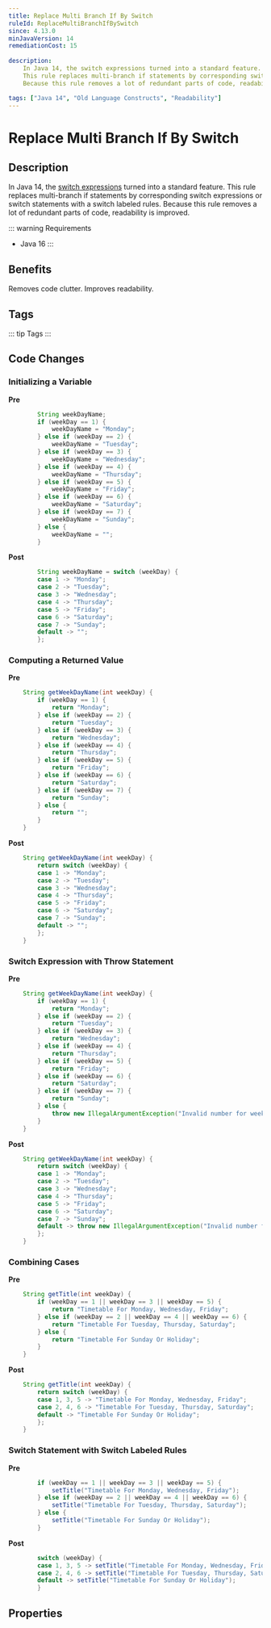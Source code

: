 ```yaml
---
title: Replace Multi Branch If By Switch
ruleId: ReplaceMultiBranchIfBySwitch
since: 4.13.0
minJavaVersion: 14
remediationCost: 15
    
description:
    In Java 14, the switch expressions turned into a standard feature. 
    This rule replaces multi-branch if statements by corresponding switch expressions or switch statements with a switch labeled rules. 
    Because this rule removes a lot of redundant parts of code, readability is improved.

tags: ["Java 14", "Old Language Constructs", "Readability"]
---
```


# Replace Multi Branch If By Switch

## Description

In Java 14, the [switch expressions](https://openjdk.java.net/jeps/361) turned into a standard feature. 
This rule replaces multi-branch if statements by corresponding switch expressions or switch statements with a switch labeled rules. 
Because this rule removes a lot of redundant parts of code, readability is improved.


::: warning Requirements
* Java 16
:::

## Benefits

Removes code clutter. Improves readability.

## Tags

::: tip Tags
<TagLinks />
:::

## Code Changes

### Initializing a Variable

__Pre__
```java
		String weekDayName;
		if (weekDay == 1) {
			weekDayName = "Monday";
		} else if (weekDay == 2) {
			weekDayName = "Tuesday";
		} else if (weekDay == 3) {
			weekDayName = "Wednesday";
		} else if (weekDay == 4) {
			weekDayName = "Thursday";
		} else if (weekDay == 5) {
			weekDayName = "Friday";
		} else if (weekDay == 6) {
			weekDayName = "Saturday";
		} else if (weekDay == 7) {
    		weekDayName = "Sunday";
		} else {
			weekDayName = "";
		}
```

__Post__
```java
		String weekDayName = switch (weekDay) {
		case 1 -> "Monday";
		case 2 -> "Tuesday";
		case 3 -> "Wednesday";
		case 4 -> "Thursday";
		case 5 -> "Friday";
		case 6 -> "Saturday";
		case 7 -> "Sunday";
		default -> "";
		};
```

### Computing a Returned Value

__Pre__
```java
	String getWeekDayName(int weekDay) {
		if (weekDay == 1) {
			return "Monday";
		} else if (weekDay == 2) {
			return "Tuesday";
		} else if (weekDay == 3) {
			return "Wednesday";
		} else if (weekDay == 4) {
			return "Thursday";
		} else if (weekDay == 5) {
			return "Friday";
		} else if (weekDay == 6) {
			return "Saturday";
		} else if (weekDay == 7) {
			return "Sunday";
		} else {
			return "";
		}			
	}
```

__Post__
```java
	String getWeekDayName(int weekDay) {
		return switch (weekDay) {
		case 1 -> "Monday";
		case 2 -> "Tuesday";
		case 3 -> "Wednesday";
		case 4 -> "Thursday";
		case 5 -> "Friday";
		case 6 -> "Saturday";
		case 7 -> "Sunday";
		default -> "";
		};			
	}
```

### Switch Expression with Throw Statement


__Pre__
```java
	String getWeekDayName(int weekDay) {
		if (weekDay == 1) {
			return "Monday";
		} else if (weekDay == 2) {
			return "Tuesday";
		} else if (weekDay == 3) {
			return "Wednesday";
		} else if (weekDay == 4) {
			return "Thursday";
		} else if (weekDay == 5) {
			return "Friday";
		} else if (weekDay == 6) {
			return "Saturday";
		} else if (weekDay == 7) {
			return "Sunday";
		} else {
			throw new IllegalArgumentException("Invalid number for weekday");
		}			
	}
```

__Post__
```java
	String getWeekDayName(int weekDay) {
		return switch (weekDay) {
		case 1 -> "Monday";
		case 2 -> "Tuesday";
		case 3 -> "Wednesday";
		case 4 -> "Thursday";
		case 5 -> "Friday";
		case 6 -> "Saturday";
		case 7 -> "Sunday";
		default -> throw new IllegalArgumentException("Invalid number for weekday");
		};			
	}
```

### Combining Cases

__Pre__
```java
	String getTitle(int weekDay) {
		if (weekDay == 1 || weekDay == 3 || weekDay == 5) {
			return "Timetable For Monday, Wednesday, Friday";
		} else if (weekDay == 2 || weekDay == 4 || weekDay == 6) {
			return "Timetable For Tuesday, Thursday, Saturday";
		} else {
			return "Timetable For Sunday Or Holiday";
		}
	}
```

__Post__
```java
	String getTitle(int weekDay) {
		return switch (weekDay) {
		case 1, 3, 5 -> "Timetable For Monday, Wednesday, Friday";
		case 2, 4, 6 -> "Timetable For Tuesday, Thursday, Saturday";
		default -> "Timetable For Sunday Or Holiday";
		};
	}
```


### Switch Statement with Switch Labeled Rules

__Pre__
```java
		if (weekDay == 1 || weekDay == 3 || weekDay == 5) {
			setTitle("Timetable For Monday, Wednesday, Friday");
		} else if (weekDay == 2 || weekDay == 4 || weekDay == 6) {
			setTitle("Timetable For Tuesday, Thursday, Saturday");
		} else {
			setTitle("Timetable For Sunday Or Holiday");
		}
```

__Post__
```java
		switch (weekDay) {
		case 1, 3, 5 -> setTitle("Timetable For Monday, Wednesday, Friday");
		case 2, 4, 6 -> setTitle("Timetable For Tuesday, Thursday, Saturday");
		default -> setTitle("Timetable For Sunday Or Holiday");
		}
```

<VersionNotice />

## Properties

<RuleProperties />
